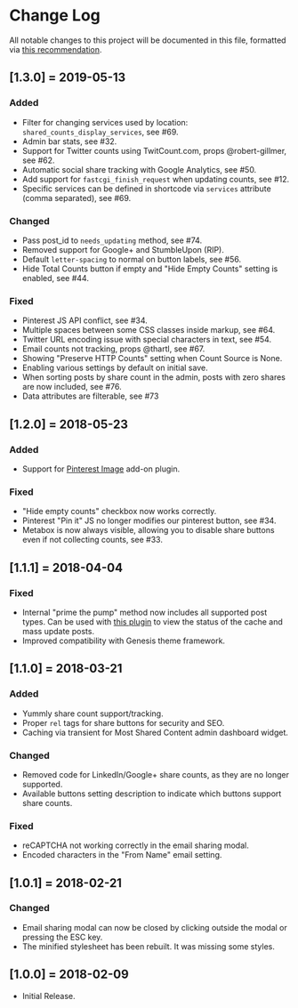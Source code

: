# Change Log
All notable changes to this project will be documented in this file, formatted via [this recommendation](http://keepachangelog.com/).

## [1.3.0] = 2019-05-13
### Added
- Filter for changing services used by location: `shared_counts_display_services`, see #69.
- Admin bar stats, see #32.
- Support for Twitter counts using TwitCount.com, props @robert-gillmer, see #62.
- Automatic social share tracking with Google Analytics, see #50.
- Add support for `fastcgi_finish_request` when updating counts, see #12.
- Specific services can be defined in shortcode via `services` attribute (comma separated), see #69.


### Changed
- Pass post_id to `needs_updating` method, see #74.
- Removed support for Google+ and StumbleUpon (RIP).
- Default `letter-spacing` to normal on button labels, see #56.
- Hide Total Counts button if empty and "Hide Empty Counts" setting is enabled, see #44.

### Fixed
- Pinterest JS API conflict, see #34.
- Multiple spaces between some CSS classes inside markup, see #64.
- Twitter URL encoding issue with special characters in text, see #54.
- Email counts not tracking, props @thartl, see #67.
- Showing "Preserve HTTP Counts" setting when Count Source is None.
- Enabling various settings by default on initial save.
- When sorting posts by share count in the admin, posts with zero shares are now included, see #76.
- Data attributes are filterable, see #73

## [1.2.0] = 2018-05-23
### Added
- Support for [Pinterest Image](https://github.com/billerickson/Shared-Counts-Pinterest-Image) add-on plugin.

### Fixed
- "Hide empty counts" checkbox now works correctly.
- Pinterest "Pin it" JS no longer modifies our pinterest button, see #34.
- Metabox is now always visible, allowing you to disable share buttons even if not collecting counts, see #33.

## [1.1.1] = 2018-04-04
### Fixed
- Internal "prime the pump" method now includes all supported post types. Can be used with [this plugin](https://github.com/billerickson/Shared-Counts-Prime-Cache) to view the status of the cache and mass update posts.
- Improved compatibility with Genesis theme framework.

## [1.1.0] = 2018-03-21
### Added
- Yummly share count support/tracking.
- Proper `rel` tags for share buttons for security and SEO.
- Caching via transient for Most Shared Content admin dashboard widget.

### Changed
- Removed code for LinkedIn/Google+ share counts, as they are no longer supported.
- Available buttons setting description to indicate which buttons support share counts.

### Fixed
- reCAPTCHA not working correctly in the email sharing modal.
- Encoded characters in the "From Name" email setting.

## [1.0.1] = 2018-02-21
### Changed
- Email sharing modal can now be closed by clicking outside the modal or pressing the ESC key.
- The minified stylesheet has been rebuilt. It was missing some styles.

## [1.0.0] = 2018-02-09
- Initial Release.
